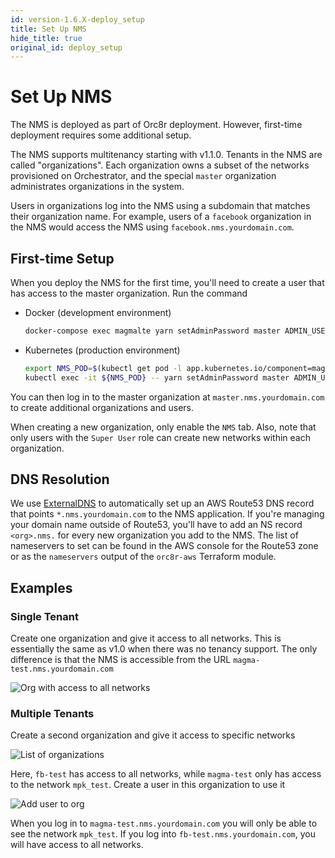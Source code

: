 ```yaml
---
id: version-1.6.X-deploy_setup
title: Set Up NMS
hide_title: true
original_id: deploy_setup
---
```


# Set Up NMS

The NMS is deployed as part of Orc8r deployment. However, first-time deployment requires some additional setup.

The NMS supports multitenancy starting with v1.1.0. Tenants in the NMS are
called "organizations". Each organization owns a subset of the networks
provisioned on Orchestrator, and the special `master` organization
administrates organizations in the system.

Users in organizations log into the NMS using a subdomain that matches their
organization name. For example, users of a `facebook` organization in the NMS
would access the NMS using `facebook.nms.yourdomain.com`.

## First-time Setup

When you deploy the NMS for the first time, you'll need to create a user that
has access to the master organization. Run the command

- Docker (development environment)
    ```bash
    docker-compose exec magmalte yarn setAdminPassword master ADMIN_USER_EMAIL ADMIN_USER_PASSWORD
    ```
- Kubernetes (production environment)
    ```bash
    export NMS_POD=$(kubectl get pod -l app.kubernetes.io/component=magmalte -o jsonpath='{.items[0].metadata.name}')
    kubectl exec -it ${NMS_POD} -- yarn setAdminPassword master ADMIN_USER_EMAIL ADMIN_USER_PASSWORD
    ```

You can then log in to the master organization at `master.nms.yourdomain.com`
to create additional organizations and users.

When creating a new organization, only enable the `NMS` tab. Also, note that
only users with the `Super User` role can create new networks within each
organization.

## DNS Resolution

We use [ExternalDNS](https://github.com/kubernetes-sigs/external-dns) to
automatically set up an AWS Route53 DNS record that points
`*.nms.yourdomain.com` to the NMS application. If you're managing your
domain name outside of Route53, you'll have to add an NS record `<org>.nms.`
for every new organization you add to the NMS. The list of nameservers to set
can be found in the AWS console for the Route53 zone or as the `nameservers`
output of the `orc8r-aws` Terraform module.

## Examples

### Single Tenant

Create one organization and give it access to all networks. This is essentially
the same as v1.0 when there was no tenancy support. The only difference is that
the NMS is accessible from the URL `magma-test.nms.yourdomain.com`

![Org with access to all networks](../../../docs/assets/nms/org_all_networks.png)

### Multiple Tenants

Create a second organization and give it access to specific networks

![List of organizations](../../../docs/assets/nms/org_multiple_list.png)

Here, `fb-test` has access to all networks, while `magma-test` only has access
to the network `mpk_test`. Create a user in this organization to use it

![Add user to org](../../../docs/assets/nms/org_add_user.png)

When you log in to `magma-test.nms.yourdomain.com` you will only be able to see the
network `mpk_test`. If you log into `fb-test.nms.yourdomain.com`, you will
have access to all networks.
